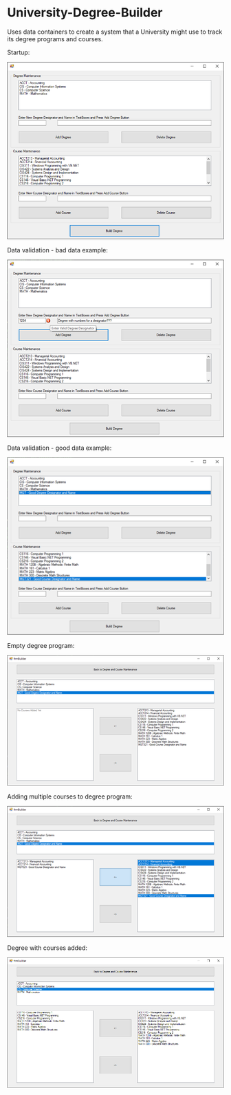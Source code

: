 # University-Degree-Builder
Uses data containers to create a system that a University might use to track its degree programs and courses.

Startup:

![Startup](Images/Screenshot1.png)

Data validation - bad data example:

![Validation](Images/Picture1.png)

Data validation - good data example:

![Validation](Images/Picture2.png)

Empty degree program:

![Empty Degree](Images/Picture3.png)

Adding multiple courses to degree program:

![Add Courses](Images/Picture4.png)

Degree with courses added:

![Full Degree](Images/Screenshot2.png)
